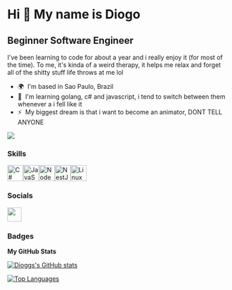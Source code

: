Hi 👋 My name is Diogo
======================

Beginner Software Engineer
--------------------------

I've been learning to code for about a year and i really enjoy it (for most of the time). To me, it's kinda of a weird therapy, it helps me relax and forget all of the shitty stuff life throws at me lol

* 🌍  I'm based in Sao Paulo, Brazil
* 🧠  I'm learning golang, c# and javascript, i tend to switch between them whenever a i fell like it
* ⚡  My biggest dream is that i want to become an animator, DONT TELL ANYONE

<a href="https://www.github.com/Dioggs" target="_blank" rel="noreferrer"><img
src="https://img.shields.io/github/followers/Dioggs?logo=github&style=for-the-badge&color=0891b2&labelColor=1c1917" /></a>

### Skills

<p align="left">
<a href="https://docs.microsoft.com/en-us/dotnet/csharp/" target="_blank" rel="noreferrer"><img src="https://raw.githubusercontent.com/danielcranney/readme-generator/main/public/icons/skills/csharp-colored.svg" width="36" height="36" alt="C#" /></a><a href="https://developer.mozilla.org/en-US/docs/Web/JavaScript" target="_blank" rel="noreferrer"><img src="https://raw.githubusercontent.com/danielcranney/readme-generator/main/public/icons/skills/javascript-colored.svg" width="36" height="36" alt="JavaScript" /></a><a href="https://nodejs.org/en/" target="_blank" rel="noreferrer"><img src="https://raw.githubusercontent.com/danielcranney/readme-generator/main/public/icons/skills/nodejs-colored.svg" width="36" height="36" alt="NodeJS" /></a><a href="https://docs.nestjs.com/" target="_blank" rel="noreferrer"><img src="https://raw.githubusercontent.com/danielcranney/readme-generator/main/public/icons/skills/nestjs-colored.svg" width="36" height="36" alt="NestJS" /></a><a href="https://www.linux.org" target="_blank" rel="noreferrer"><img src="https://raw.githubusercontent.com/danielcranney/readme-generator/main/public/icons/skills/linux-colored.svg" width="36" height="36" alt="Linux" /></a>
</p>


### Socials

<p align="left"> <a href="https://www.linkedin.com/in/diogo-araldo-0463332bb/" target="_blank" rel="noreferrer"> <picture> <source media="(prefers-color-scheme: dark)" srcset="https://raw.githubusercontent.com/maurodesouza/profile-readme-generator/master/src/assets/icons/social/linkedin/default.svg" /> <source media="(prefers-color-scheme: light)" srcset="https://raw.githubusercontent.com/maurodesouza/profile-readme-generator/master/src/assets/icons/social/linkedin/default.svg" /> <img src="https://raw.githubusercontent.com/maurodesouza/profile-readme-generator/master/src/assets/icons/social/linkedin/default.svg" width="32" height="32" /> </picture> </a></p>


### Badges

<b>My GitHub Stats</b>

<a href="http://www.github.com/Dioggs"><img src="https://github-readme-stats.vercel.app/api?username=Dioggs&show_icons=true&hide=&count_private=true&title_color=0891b2&text_color=ffffff&icon_color=0891b2&bg_color=1c1917&hide_border=true&show_icons=true" alt="Dioggs's GitHub stats" /></a>

<a href="https://github.com/Dioggs" align="left"><img src="https://github-readme-stats.vercel.app/api/top-langs/?username=Dioggs&langs_count=10&title_color=0891b2&text_color=ffffff&icon_color=0891b2&bg_color=1c1917&hide_border=true&locale=en&custom_title=Top%20%Languages" alt="Top Languages" /></a>
